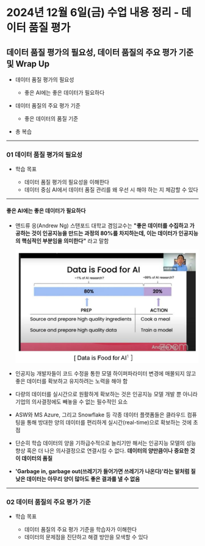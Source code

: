# 2024년 12월 6일(금) 수업 내용 정리 - 데이터 품질 평가


## 데이터 품질 평가의 필요성, 데이터 품질의 주요 평가 기준 및 Wrap Up

- 데이터 품질 평가의 필요성

  - 좋은 AI에는 좋은 데이터가 필요하다


- 데이터 품질의 주요 평가 기준

  - 좋은 데이터의 품질 기준


- 총 복습

<hr>

### 01 데이터 품질 평가의 필요성

- 학습 목표

  - 데이터 품질 평가의 필요성을 이해한다
  - 데이터 중심 AI에서 데이터 품질 관리를 왜 우선 시 해야 하는 지 체감할 수 있다

<hr>

#### 좋은 AI에는 좋은 데이터가 필요하다

- 앤드류 응(Andrew Ng) 스탠포드 대학교 겸임교수는 **"좋은 데이터를 수집하고 가공하는 것이 인공지능을 만드는 과정의 80%를 차지하는데, 이는 데이터가 인공지능의 핵심적인 부분임을 의미한다"** 라고 말함

  ![alt text](./images/image_00.png)

- 인공지능 개발자들이 코드 수정을 통한 모델 하이퍼파라미터 변경에 매몰되지 않고 좋은 데이터를 확보하고 유지하려는 노력을 해야 함
- 다량의 데이터를 실시간으로 원활하게 확보하는 것은 인공지능 모델 개발 뿐 아니라 기업의 의사결정에도 빼놓을 수 없는 필수적인 요소
- ASW와 MS Azure, 그리고 Snowflake 등 각종 데이터 플랫폼들은 클라우드 컴퓨팅을 통해 방대한 양의 데이터를 편리하게 실시간(real-time)으로 확보하는 것에 초점

- 단순히 학습 데이터의 양을 기하급수적으로 늘리기만 해서는 인공지능 모델의 성능 향상 혹은 더 나은 의사결정으로 연결시킬 수 없다. **데이터의 양만큼이나 중요한 것이 데이터의 품질**
- **'Garbage in, garbage out(쓰레기가 들어가면 쓰레기가 나온다)'라는 말처럼 질 낮은 데이터는 아무리 양이 많아도 좋은 결과를 낼 수 없음**

<hr>

### 02 데이터 품질의 주요 평가 기준

- 학습 목표

  - 데이터 품질의 주요 평가 기준을 학습자가 이해한다
  - 데이터의 문제점을 진단하고 해결 방안을 모색할 수 있다





